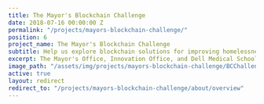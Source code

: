 ```yaml
---
title: The Mayor's Blockchain Challenge
date: 2018-07-16 00:00:00 Z
permalink: "/projects/mayors-blockchain-challenge/"
position: 6
project_name: The Mayor's Blockchain Challenge
subtitle: Help us explore blockchain solutions for improving homelessness services
excerpt: The Mayor's Office, Innovation Office, and Dell Medical School are expolring ways that blockchain technologies can create a secure, permanent ID for those experienceing homelessness. Join us!
image_path: "/assets/img/projects/mayors-blockchain-challenge/BCChallenge3.jpg"
active: true
layout: redirect
redirect_to: "/projects/mayors-blockchain-challenge/about/overview"
---
```

